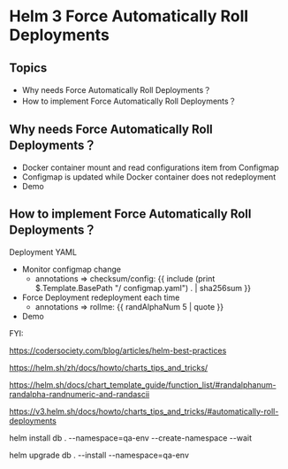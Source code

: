 # Helm 3  Force Automatically Roll Deployments 
## Topics
- Why needs Force Automatically Roll Deployments？
- How to implement Force Automatically Roll Deployments？

## Why needs Force Automatically Roll Deployments？
- Docker container mount and read configurations item from Configmap
- Configmap is updated while Docker container does not redeployment
- Demo   
## How to implement Force Automatically Roll Deployments？
Deployment YAML
  - Monitor configmap change
    - annotations =>   checksum/config: {{ include (print $.Template.BasePath "/ configmap.yaml") . | sha256sum }}
  - Force Deployment redeployment each time
    - annotations => rollme: {{ randAlphaNum 5 | quote }}
- Demo


FYI:

https://codersociety.com/blog/articles/helm-best-practices
 
https://helm.sh/zh/docs/howto/charts_tips_and_tricks/

https://helm.sh/docs/chart_template_guide/function_list/#randalphanum-randalpha-randnumeric-and-randascii


https://v3.helm.sh/docs/howto/charts_tips_and_tricks/#automatically-roll-deployments


helm install db . --namespace=qa-env --create-namespace --wait


helm upgrade db . --install --namespace=qa-env